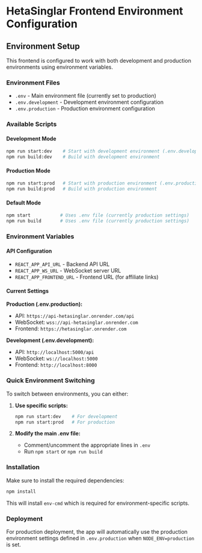 # HetaSinglar Frontend Environment Configuration

## Environment Setup

This frontend is configured to work with both development and production environments using environment variables.

### Environment Files

- `.env` - Main environment file (currently set to production)
- `.env.development` - Development environment configuration
- `.env.production` - Production environment configuration

### Available Scripts

#### Development Mode
```bash
npm run start:dev    # Start with development environment (.env.development)
npm run build:dev    # Build with development environment
```

#### Production Mode
```bash
npm run start:prod   # Start with production environment (.env.production)
npm run build:prod   # Build with production environment
```

#### Default Mode
```bash
npm start           # Uses .env file (currently production settings)
npm run build       # Uses .env file (currently production settings)
```

### Environment Variables

#### API Configuration
- `REACT_APP_API_URL` - Backend API URL
- `REACT_APP_WS_URL` - WebSocket server URL
- `REACT_APP_FRONTEND_URL` - Frontend URL (for affiliate links)

#### Current Settings

**Production (.env.production):**
- API: `https://api-hetasinglar.onrender.com/api`
- WebSocket: `wss://api-hetasinglar.onrender.com`
- Frontend: `https://hetasinglar.onrender.com`

**Development (.env.development):**
- API: `http://localhost:5000/api`
- WebSocket: `ws://localhost:5000`
- Frontend: `http://localhost:8000`

### Quick Environment Switching

To switch between environments, you can either:

1. **Use specific scripts:**
   ```bash
   npm run start:dev    # For development
   npm run start:prod   # For production
   ```

2. **Modify the main .env file:**
   - Comment/uncomment the appropriate lines in `.env`
   - Run `npm start` or `npm run build`

### Installation

Make sure to install the required dependencies:
```bash
npm install
```

This will install `env-cmd` which is required for environment-specific scripts.

### Deployment

For production deployment, the app will automatically use the production environment settings defined in `.env.production` when `NODE_ENV=production` is set.

